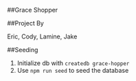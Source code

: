 ##Grace Shopper

##Project By

Eric, Cody, Lamine, Jake

##Seeding

1. Initialize db with `createdb grace-hopper`
2. Use `npm run seed` to seed the database
